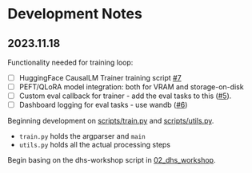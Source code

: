 # Development Notes

## 2023.11.18

Functionality needed for training loop:

- [ ] HuggingFace CausalLM Trainer training script [#7](https://github.com/muhark/llama-2-training/issues/7)
- [ ] PEFT/QLoRA model integration: both for VRAM and storage-on-disk
- [ ] Custom eval callback for trainer - add the eval tasks to this ([#5](https://github.com/muhark/llama-2-training/issues/5)).
- [ ] Dashboard logging for eval tasks - use wandb  ([#6](https://github.com/muhark/llama-2-training/issues/6))

Beginning development on [scripts/train.py](./scripts/train.py) and [scripts/utils.py](scripts/utils.py).

- `train.py` holds the argparser and `main`
- `utils.py` holds all the actual processing steps

Begin basing on the dhs-workshop script in [02_dhs_workshop](../02_dhs_workshop/).

